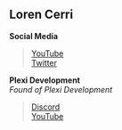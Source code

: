 ## Loren Cerri

**Social Media**
> [YouTube](https://youtube.com/c/TrueXPixels) <br>
> [Twitter](https://twitter.com/truexpixels)

**Plexi Development** <br>
*Found of Plexi Development*
> [Discord](https://discord.gg/plexidev) <br>
> [YouTube](https://youtube.com/c/TrueXPixels)
